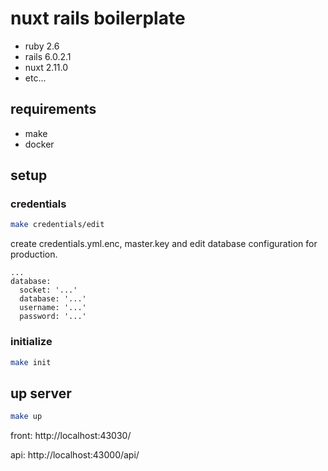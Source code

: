# nuxt rails boilerplate

* ruby 2.6
* rails 6.0.2.1
* nuxt 2.11.0
* etc...

## requirements

* make
* docker

## setup

### credentials

```sh
make credentials/edit
```

create credentials.yml.enc, master.key and edit database configuration for production.

```
...
database:
  socket: '...'
  database: '...'
  username: '...'
  password: '...'
```

### initialize

```sh
make init
```

## up server

```sh
make up
```

front: http://localhost:43030/

api: http://localhost:43000/api/
